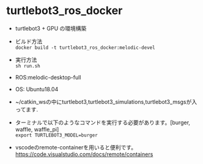# turtlebot3_ros_docker

* turtlebot3 + GPU の環境構築  

* ビルド方法  
`docker build -t turtlebot3_ros_docker:melodic-devel`  

* 実行方法  
`sh run.sh`
* ROS:melodic-desktop-full
* OS: Ubuntu18.04
* ~/catkin_wsの中にturtlebot3,turtlebot3_simulations,turtlebot3_msgsが入ってます.
* ターミナルで以下のようなコマンドを実行する必要があります。[burger, waffle, waffle_pi]  
`export TURTLEBOT3_MODEL=burger`  

* vscodeのremote-containerを用いると便利です。  
https://code.visualstudio.com/docs/remote/containers

